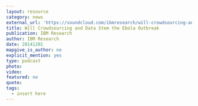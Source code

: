 ```yaml
---
layout: resource
category: news
external_url: 'https://soundcloud.com/ibmresearch/will-crowdsourcing-and-data-stem-the-ebola-outbreak'
title: Will Crowdsourcing and Data Stem the Ebola Outbreak
publication: IBM Research
author: IBM Research
date: 20141201
mapgive_is_author: no
explicit_mention: yes
type: podcast
photo:
video:
featured: no
quote:
tags:
  - insert here
---
```

